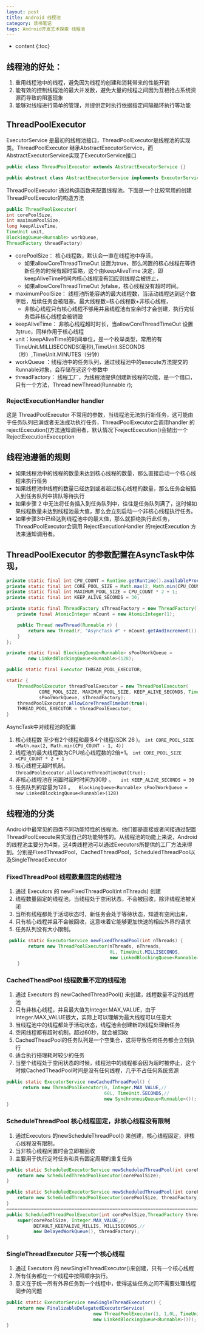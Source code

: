 ```yaml
---
layout: post
title: Android 线程池
category: 读书笔记
tags: Android开发艺术探索 线程池
---
```


* content
{:toc}

## 线程池的好处：
1. 重用线程池中的线程，避免因为线程的创建和消耗带来的性能开销
2. 能有效的控制线程池的最大并发数，避免大量的线程之间因为互相抢占系统资源而导致的阻塞现象
3. 能够对线程进行简单的管理，并提供定时执行依据指定间隔循环执行等功能

## ThreadPoolExecutor
ExecutorService  是最初的线程池接口，ThreadPoolExecutor是线程池的实现类。ThreadPoolExecutor 继承AbstractExecutorService，而AbstractExecutorService实现了ExecutorService接口
```java
public class ThreadPoolExecutor extends AbstractExecutorService {}

public abstract class AbstractExecutorService implements ExecutorService {}
```
ThreadPoolExecutor 通过构造函数来配置线程池。下面是一个比较常用的创建ThreadPoolExecutor的构造方法

```java
public ThreadPoolExecutor(
int corePoolSize,
int maximumPoolSize,
long keepAliveTime,
TimeUnit unit,
BlockingQueue<Runnable> workQueue,
ThreadFactory threadFactory)
```
* corePoolSize： 核心线程数，默认会一直在线程池中存活，
  * 如果allowCoreThreadTimeOut 设置为true，那么闲置的核心线程在等待新任务的时候有超时策略，这个由keepAliveTime 决定，即keepAliveTime时间内核心线程没有回应则线程会被终止，
  * 如果allowCoreThreadTimeOut 为false，核心线程没有超时时间。
* maximumPoolSize： 线程池所能容纳的最大线程数，当活动线程达到这个数字后，后续任务会被阻塞。最大线程数=核心线程数+非核心线程，
  * 非核心线程只有核心线程不够用并且线程池有空余时才会创建，执行完任务后非核心线程会被销毁
* keepAliveTime： 非核心线程超时时长，当allowCoreThreadTimeOut 设置为true，同样作用于核心线程
* unit：keepAliveTime的时间单位，是一个枚举类型，常用的有TimeUnit.MILLISECONDS(毫秒),TimeUnit.SECONDS（秒）,TimeUnit.MINUTES（分钟）
* workQueue ：线程池中的任务队列，通过线程池中的execute方法提交的Runnable对象，会存储在这这个参数中
* threadFactory： 线程工厂，为线程池提供创建新线程的功能，是一个借口，只有一个方法，Thread newThread(Runnable r);

### RejectExecutionHandler handler
这是 ThreadPoolExecutor 不常用的参数，当线程池无法执行新任务，这可能由于任务队列已满或者无法成功执行任务，ThreadPoolExecutor会调用handler 的rejectEcecution()方法通知调用者，默认情况下rejectEcecution()会抛出一个RejectExecutionExeception

## 线程池遵循的规则
* 如果线程池中的线程的数量未达到核心线程的数量，那么直接启动一个核心线程来执行任务
* 如果线程池中线程的数量已经达到或者超过核心线程的数量，那么任务会被插入到任务队列中排队等待执行
* 如果步骤 2 中无法将任务插入到任务队列中，往往是任务队列满了，这时候如果线程数量未达到线程池最大值，那么会立刻启动一个非核心线程执行任务。
* 如果步骤3中已经达到线程池中的最大值，那么就拒绝执行此任务，ThreadPoolExecutor会调用 RejectExecutionHandler 的rejectExecution 方法来通知调用者。

## ThreadPoolExecutor 的参数配置在AsyncTask中体现，
```java
private static final int CPU_COUNT = Runtime.getRuntime().availableProcessors();
private static final int CORE_POOL_SIZE = Math.max(2, Math.min(CPU_COUNT - 1, 4));
private static final int MAXIMUM_POOL_SIZE = CPU_COUNT * 2 + 1;
private static final int KEEP_ALIVE_SECONDS = 30;

private static final ThreadFactory sThreadFactory = new ThreadFactory() {
    private final AtomicInteger mCount = new AtomicInteger(1);

    public Thread newThread(Runnable r) {
        return new Thread(r, "AsyncTask #" + mCount.getAndIncrement());
    }
};

private static final BlockingQueue<Runnable> sPoolWorkQueue =
        new LinkedBlockingQueue<Runnable>(128);

public static final Executor THREAD_POOL_EXECUTOR;

static {
    ThreadPoolExecutor threadPoolExecutor = new ThreadPoolExecutor(
            CORE_POOL_SIZE, MAXIMUM_POOL_SIZE, KEEP_ALIVE_SECONDS, TimeUnit.SECONDS,
            sPoolWorkQueue, sThreadFactory);
    threadPoolExecutor.allowCoreThreadTimeOut(true);
    THREAD_POOL_EXECUTOR = threadPoolExecutor;
}

```
AsyncTask中对线程池的配置
1. 核心线程数 至少有2个线程和最多4个线程(SDK 26 )。 `int CORE_POOL_SIZE =Math.max(2, Math.min(CPU_COUNT - 1, 4))`
2. 线程池的最大线程数为CPU核心线程数的2倍+1。 `int CORE_POOL_SIZE =CPU_COUNT * 2 + 1`
3. 核心线程无超时机制。 `threadPoolExecutor.allowCoreThreadTimeOut(true);`
4. 非核心线程池在闲置时超时时间为30秒 。 `  int KEEP_ALIVE_SECONDS = 30`
4. 任务队列的容量为128 。`  BlockingQueue<Runnable> sPoolWorkQueue = new LinkedBlockingQueue<Runnable>(128)`

## 线程池的分类
Android中最常见的四类不同功能特性的线程池。他们都是直接或者间接通过配置ThreadPoolExecute来实现自己的功能特性的。从线程池的功能上来说，Android的线程池主要分为4类，这4类线程池可以通过Executors所提供的工厂方法来得到。分别是FixedThreadPool，CachedThreadPool，ScheduledThreadPool以及SingleThreadExecutor
### FixedThreadPool 线程数量固定的线程池
1. 通过 Executors 的 newFixedThreadPool(int nThreads) 创建
2. 线程数量固定的线程池，当线程处于空闲状态，不会被回收，除非线程池被关闭
3. 当所有线程都处于活动状态时，新任务会处于等待状态，知道有空闲出来，
4. 只有核心线程并且不会被回收，这意味着它能够更加快速的相应外界的请求
5. 任务队列没有大小限制。

```java
 public static ExecutorService newFixedThreadPool(int nThreads) {
        return new ThreadPoolExecutor(nThreads, nThreads,
                                      0L, TimeUnit.MILLISECONDS,
                                      new LinkedBlockingQueue<Runnable>());
    }

```
### CachedTheadPool 线程数量不定的线程池

1. 通过 Executors 的 newCachedThreadPool() 来创建，线程数量不定的线程池
1. 只有非核心线程，并且最大值为Integer.MAX_VALUE，由于Integer.MAX_VALUE很大，实际上可以理解为最大线程可以任意大
2. 当线程池中的线程都处于活动状态，线程池会创建新的线程处理新任务
3. 空闲线程都有超时机制，超过60秒，就会被回收
4. CachedTheadPool的任务队列是一个空集合，这将导致任何任务都会立刻执行
5. 适合执行搭理耗时较少的任务
6. 当整个线程处于空闲状态的时候，线程池中的线程都会因为超时被停止，这个时候CachedTheadPool时间是没有任何线程，几乎不占任何系统资源

```java
public static ExecutorService newCachedThreadPool() {
      return new ThreadPoolExecutor(0, Integer.MAX_VALUE,//
                                    60L, TimeUnit.SECONDS,//
                                    new SynchronousQueue<Runnable>());
}

```
### ScheduleThreadPool 核心线程固定，非核心线程没有限制
1. 通过Executors 的newScheduleThreadPool() 来创建，核心线程固定，非核心线程没有限制。
2. 当非核心线程闲置时会立即被回收
3. 主要用于执行定时任务和具有固定周期的重复任务

```java
public static ScheduledExecutorService newScheduledThreadPool(int corePoolSize) {
    return new ScheduledThreadPoolExecutor(corePoolSize);
}

public static ScheduledExecutorService newScheduledThreadPool(int corePoolSize, ThreadFactory threadFactory) {
    return new ScheduledThreadPoolExecutor(corePoolSize, threadFactory);
}
============================================================================
public ScheduledThreadPoolExecutor(int corePoolSize,ThreadFactory threadFactory) {
    super(corePoolSize, Integer.MAX_VALUE,//
          DEFAULT_KEEPALIVE_MILLIS, MILLISECONDS,//
          new DelayedWorkQueue(), threadFactory);
}
```

### SingleThreadExecutor 只有一个核心线程
1. 通过 Executors 的 newSingleThreadExecutor()来创建，只有一个核心线程
1. 所有任务都在一个线程中按照顺序执行。
2. 意义在于统一所有外界任务到一个线程中，使得这些任务之间不需要处理线程同步的问题

```java
public static ExecutorService newSingleThreadExecutor() {
    return new FinalizableDelegatedExecutorService(
                                new ThreadPoolExecutor(1, 1,0L, TimeUnit.MILLISECONDS,
                                new LinkedBlockingQueue<Runnable>()));
}
```
